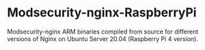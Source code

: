 # Modsecurity-nginx-RaspberryPi
Modsecurity-nginx ARM binaries compiled from source for different versions of Nginx on Ubuntu Server 20.04 (Raspberry Pi 4 version).
